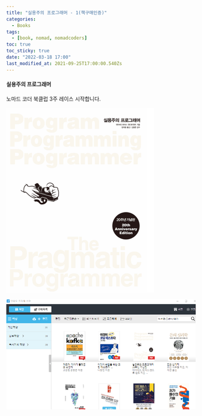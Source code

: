 ```yaml
---
title: "실용주의 프로그래머 - 1(책구매인증)"
categories:
  - Books
tags:
  - [book, nomad, nomadcoders]
toc: true
toc_sticky: true
date: "2022-03-18 17:00"
last_modified_at: 2021-09-25T17:00:00.540Zs
---
```


#### 실용주의 프로그래머 

노마드 코더 북클럽 3주 레이스 시작합니다.

![image-20220318170200265](../../../assets/images/posts/2022-03-18-post-pragmatic-programmer-1/image-20220318170200265.png)

![image-20220318170120246](../../../assets/images/posts/2022-03-18-post-pragmatic-programmer-1/image-20220318170120246.png)
